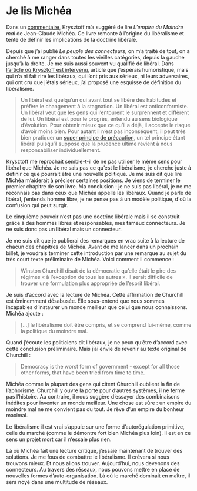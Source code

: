 # Je lis Michéa

Dans un [commentaire](http://blog.tcrouzet.com/2008/02/09/les-liberaux-ont-un-meilleur-cerveau/#comment-51218), Krysztoff m’a suggéré de lire *L’empire du Moindre mal* de Jean-Claude Michéa. Ce livre remonte à l’origine du libéralisme et tente de définir les implications de la doctrine libérale.

Depuis que j’ai publié *Le peuple des connecteurs*, on m’a traité de tout, on a cherché à me ranger dans toutes les vieilles catégories, depuis la gauche jusqu’à la droite. Je me suis aussi souvent vu qualifié de libéral. Dans [l’article où Krysztoff est intervenu](http://blog.tcrouzet.com/2008/02/09/les-liberaux-ont-un-meilleur-cerveau), article que j’espérais humoristique, mais qui n’a ni fait rire les libéraux, qui l’ont pris aux sérieux, ni leurs adversaires, qui ont cru que j’étais sérieux, j’ai proposé une esquisse de définition du libéralisme.

> Un libéral est quelqu’un qui avant tout se libère des habitudes et préfère le changement à la stagnation. Un libéral est anticonformiste. Un libéral veut que les gens qui l’entourent le surprennent et diffèrent de lui. Un libéral est pour le progrès, entendu au sens biologique d’évolution. Pour obtenir mieux que ce qu’il a déjà, il accepte le risque d’avoir moins bien. Pour autant il n’est pas inconséquent, il peut très bien pratiquer un [super principe de précaution](http://blog.tcrouzet.com/2008/02/03/non-au-principe-de-precaution-pratique/), un tel principe étant libéral puisqu’il suppose que la prudence ultime revient à nous responsabiliser individuellement.

Krysztoff me reprochait semble-t-il de ne pas utiliser le même sens pour libéral que Michéa. Je ne sais pas ce qu’est le libéralisme, je cherche juste à définir ce que pourrait être une nouvelle politique. Je me suis dit que lire Michéa m’aiderait à préciser certaines positions. Je viens de terminer le premier chapitre de son livre. Ma conclusion : je ne suis pas libéral, je ne me reconnais pas dans ceux que Michéa appelle les libéraux. Quand je parle de libéral, j’entends homme libre, je ne pense pas à un modèle politique, d'où la confusion qui peut surgir.

Le cinquième pouvoir n’est pas une doctrine libérale mais il se construit grâce à des hommes libres et responsables, mes fameux connecteurs. Je ne suis donc pas un libéral mais un connecteur.

Je me suis dit que je publierai des remarques en vrac suite à la lecture de chacun des chapitres de Michéa. Avant de me lancer dans un prochain billet, je voudrais terminer cette introduction par une remarque au sujet du très court texte préliminaire de Michéa. Voici comment il commence :

> Winston Churchill disait de la démocratie qu’elle était le pire des régimes « à l’exception de tous les autres ». Il serait difficile de trouver une formulation plus appropriée de l’esprit libéral.

Je suis d’accord avec la lecture de Michéa. Cette affirmation de Churchill est éminemment désabusée. Elle sous-entend que nous sommes incapables d’instaurer un monde meilleur que celui que nous connaissons. Michéa ajoute :

> \[…\] le libéralisme doit être compris, et se comprend lui-même, comme la politique du moindre mal.

Quand j’écoute les politiciens dit libéraux, je ne peux qu’être d’accord avec cette conclusion préliminaire. Mais j’ai envie de revenir au texte original de Churchill :

> Democracy is the worst form of government - except for all those other forms, that have been tried from time to time.

Michéa comme la plupart des gens qui citent Churchill oublient la fin de l’aphorisme. Churchill y ouvre la porte pour d’autres systèmes, il ne ferme pas l’histoire. Au contraire, il nous suggère d’essayer des combinaisons inédites pour inventer un monde meilleur. Une chose est sûre : un empire du moindre mal ne me convient pas du tout. Je rêve d’un empire du bonheur maximal.

Le libéralisme il est vrai s’appuie sur une forme d’autorégulation primitive, celle du marché (comme le démontre fort bien Michéa plus loin). Il est en ce sens un projet mort car il n’essaie plus rien.

Là où Michéa fait une lecture critique, j’essaie maintenant de trouver des solutions. Je me fous de combattre le libéralisme. Il crèvera si nous trouvons mieux. Et nous allons trouver. Aujourd’hui, nous devenons des connecteurs. Au travers des réseaux, nous pouvons mettre en place de nouvelles formes d’auto-organisation. Là où le marché dominait en maître, il sera noyé dans une multitude de réseaux.